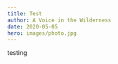 ```yaml
---
title: Test
author: A Voice in the Wilderness
date: 2020-05-05
hero: images/photo.jpg
---
```

testing